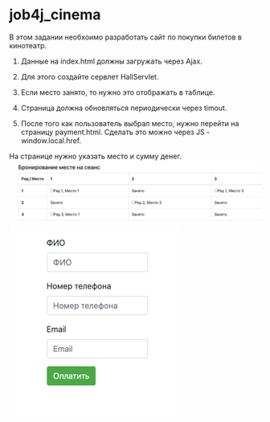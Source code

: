 # job4j_cinema

В этом задании необхоимо разработать сайт по покупки билетов в кинотеатр.

1. Данные на index.html должны загружать через Ajax.

2. Для этого создайте сервлет HallServlet.

3. Если место занято, то нужно это отображать в таблице.

4. Страница должна обновляться периодически через timout.

5. После того как пользователь выбрал место, нужно перейти на страницу payment.html. Сделать это можно через JS - window.local.href.

На странице нужно указать место и сумму денег.
![alt text](https://github.com/EduardBucari/job4j_cinema/blob/master/images/cin1.PNG)
![alt text](https://github.com/EduardBucari/job4j_cinema/blob/master/images/cin2.PNG)
